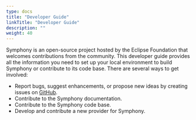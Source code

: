 ```yaml
---
type: docs
title: "Developer Guide"
linkTitle: "Developer Guide"
description: ""
weight: 40
---
```


Symphony is an open-source project hosted by the Eclipse Foundation that welcomes contributions from the community. This developer guide provides all the information you need to set up your local environment to build Symphony or contribute to its code base. There are several ways to get involved:

* Report bugs, suggest enhancements, or propose new ideas by creating issues on [GitHub](https://github.com/eclipse-symphony/symphony/issues).
* Contribute to the Symphony documentation.
* Contribute to the Symphony code base.
* Develop and contribute a new provider for Symphony.

